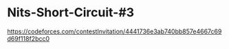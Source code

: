 # Nits-Short-Circuit-#3
https://codeforces.com/contestInvitation/4441736e3ab740bb857e4667c69d69f118f2bcc0
